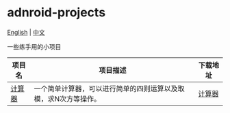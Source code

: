 # adnroid-projects

[English](./README.md) | [中文](./README_zh_CN.md)

一些练手用的小项目

项目名|项目描述|下载地址
--|--|--
[计算器](./classWork01_calculator)|一个简单计算器，可以进行简单的四则运算以及取模，求N次方等操作。|[计算器](./app_release/classWork01_calculator.apk)

